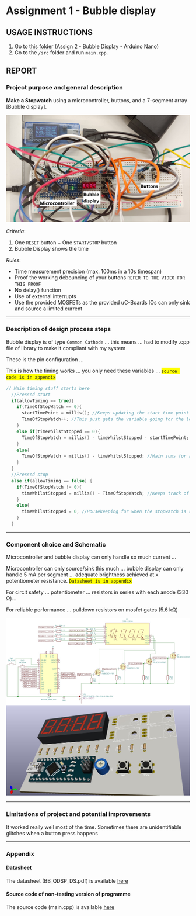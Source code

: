 # Assignment 1 - Bubble display
## USAGE INSTRUCTIONS
1. Go to [this folder](https://github.com/Mr-645/Assignment1/tree/master/Assignment%201%20-%20Bubble%20display%20-%20Arduino%20Nano) (Assign 2 - Bubble Display - Arduino Nano)
2. Go to the `/src` folder and run `main.cpp`.
## REPORT
### Project purpose and general description

**Make a Stopwatch** using a microcontroller, buttons, and a 7-segment array [Bubble display].

<!---![Fully built prototype](/20190508_095920.jpg)--->
<img src="/Fully_built_prototype.jpg" alt="Fully built prototype" width="600">

*Criteria*: 
1. One `RESET` button + One `START/STOP` button
2. Bubble Display shows the time

*Rules*:
- Time measurement precision (max. 100ms in a 10s timespan)
- Proof the working debouncing of your buttons `REFER TO THE VIDEO FOR THIS PROOF`
- No delay() function
- Use of external interrupts
- Use the provided MOSFETs as the provided uC-Boards IOs can only
sink and source a limited current

---

### Description of design process steps

Bubble display is of type `Common Cathode` ... this means ... had to modify .cpp file of library to make it compliant with my system

These is the pin configuration ...

This is how the timing works ... you only need these variables ... <span style="background-color: #FFFF00">`source code is in appendix`</span>
```C
// Main timing stuff starts here
  //Pressed start
  if(allowTiming == true){
    if(TimeOfStopWatch == 0){
      startTimePoint = millis(); //Keeps updating the start time point until start is pressed
      TimeOfStopWatch++; //This just gets the variable going for the loop to handle next time
    }
    else if(timeWhilstStopped == 0){
      TimeOfStopWatch = millis() - timeWhilstStopped - startTimePoint; //Main sums for stop watch running before the first stop
    }
    else{
      TimeOfStopWatch = millis() - timeWhilstStopped; //Main sums for all following stopwatch stop/starts
    }
  }
  //Pressed stop
  else if(allowTiming == false) {
    if(TimeOfStopWatch != 0){
      timeWhilstStopped = millis() - TimeOfStopWatch; //Keeps track of how long we were stopped for
    }
    else{
      timeWhilstStopped = 0; //Housekeeping for when the stopwatch is reset
    }
  }
```

---

### Component choice and Schematic

Microcontroller and bubble display can only handle so much current ...

Microcontroller can only source/sink this much ... bubble display can only handle 5 mA per segment ... adequate brightness achieved at x potentiometer resistance. <span style="background-color: #FFFF00">`Datasheet is in appendix`

For circit safety ... potentiometer ... resistors in series with each anode (330 Ω)...

For reliable performance ... pulldown resistors on mosfet gates (5.6 kΩ)

<img src="/Circuit.jpg" alt="Schematic" width="600">
<img src="/3D_view.jpg" alt="3D view" width="600">

---

### Limitations of project and potential improvements
It worked really well most of the time.
Sometimes there are unidentifiable glitches when a button press happens

---

### Appendix
#### Datasheet

<!---<img src="/datasheet.png" alt="Datasheet" width="500" border="5">--->
The datasheet (BB_QDSP_DS.pdf) is available [here](/BB_QDSP_DS.pdf)

#### Source code of non-testing version of programme
The source code (main.cpp) is available [here](/Assignment%201%20-%20Bubble%20display%20-%20Arduino%20Nano/src/main.cpp)